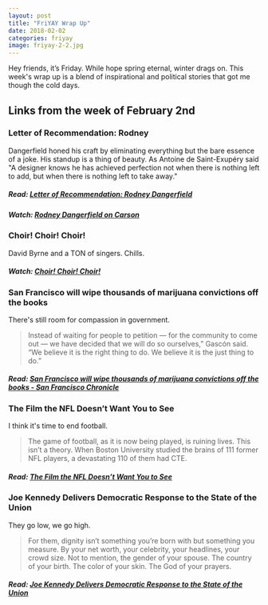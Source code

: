 ```yaml
---
layout: post
title: "FriYAY Wrap Up"
date: 2018-02-02
categories: friyay
image: friyay-2-2.jpg
---
```


Hey friends, it’s Friday. While hope spring eternal, winter drags on. This week's wrap up is a blend of inspirational and political stories that got me though the cold days.

## Links from the week of February 2nd

### Letter of Recommendation: Rodney

Dangerfield honed his craft by eliminating everything but the bare essence of a joke. His standup is a thing of beauty. As Antoine de Saint-Exupéry said "A designer knows he has achieved perfection not when there is nothing left to add, but when there is nothing left to take away."

##### Read: [Letter of Recommendation: Rodney Dangerfield](https://mobile.nytimes.com/2018/01/26/magazine/letter-of-recommendation-rodney-dangerfield.html)

##### Watch: [Rodney Dangerfield on Carson](https://www.youtube.com/watch?v=jrFgD9-l390)

### Choir! Choir! Choir!

David Byrne and a TON of singers. Chills.

##### Watch: [Choir! Choir! Choir!](https://youtu.be/w7HJZPlJn_U)

### San Francisco will wipe thousands of marijuana convictions off the books

There's still room for compassion in government.

> Instead of waiting for people to petition — for the community to come out — we have decided that we will do so ourselves,” Gascón said. “We believe it is the right thing to do. We believe it is the just thing to do.”

##### Read: [San Francisco will wipe thousands of marijuana convictions off the books - San Francisco Chronicle](http://www.sfchronicle.com/news/article/SF-will-wipe-thousands-of-marijuana-convictions-12540550.php)

### The Film the NFL Doesn’t Want You to See

I think it's time to end football.

> The game of football, as it is now being played, is ruining lives. This isn’t a theory. When Boston University studied the brains of 111 former NFL players, a devastating 110 of them had CTE.

##### Read: [The Film the NFL Doesn’t Want You to See](https://theintercept.com/2018/02/01/nfl-concussion-super-bowl-protocol-football/)

### Joe Kennedy Delivers Democratic Response to the State of the Union

They go low, we go high.

> For them, dignity isn’t something you’re born with but something you measure. By your net worth, your celebrity, your headlines, your crowd size. Not to mention, the gender of your spouse. The country of your birth. The color of your skin. The God of your prayers.

##### Read: [Joe Kennedy Delivers Democratic Response to the State of the Union](https://www.nytimes.com/2018/01/31/us/politics/transcript-joe-kennedy-democratic-response.html)
